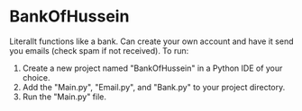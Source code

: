 # BankOfHussein
Literallt functions like a bank. Can create your own account and have it send you emails (check spam if not received). To run:
1. Create a new project named "BankOfHussein" in a Python IDE of your choice.
2. Add the "Main.py", "Email.py", and "Bank.py" to your project directory.
3. Run the "Main.py" file.

